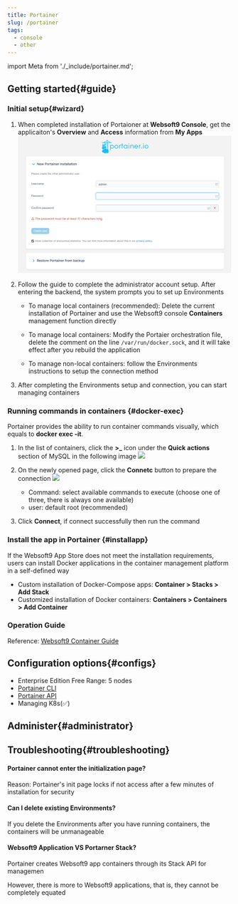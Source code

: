 ```yaml
---
title: Portainer
slug: /portainer
tags:
  - console
  - other
---
```


import Meta from './_include/portainer.md';

<Meta name="meta" />

## Getting started{#guide}

### Initial setup{#wizard}

1. When completed installation of Portaioner at **Websoft9 Console**, get the applicaiton's **Overview** and **Access** information from **My Apps**  
   ![](./assets/portainer-register-websoft9.png)

2. Follow the guide to complete the administrator account setup. After entering the backend, the system prompts you to set up Environments

   - To manage local containers (recommended): Delete the current installation of Portainer and use the Websoft9 console **Containers** management function directly

   - To manage local containers: Modify the Portaier orchestration file, delete the comment on the line `/var/run/docker.sock`, and it will take effect after you rebuild the application

   - To manage non-local containers: follow the Environments instructions to setup the connection method

3. After completing the Environments setup and connection, you can start managing containers

### Running commands in containers {#docker-exec}

Portainer provides the ability to run container commands visually, which equals to **docker exec -it**.

1. In the list of containers, click the **>_** icon under the **Quick actions** section of MySQL in the following image
    ![](http://libs.websoft9.com/Websoft9/DocsPicture/zh/potainer/portainer-containerlist-websoft9.png)

2. On the newly opened page, click the **Connetc** button to prepare the connection
    ![](http://libs-websoft9-com.oss-cn-qingdao.aliyuncs.com/Websoft9/DocsPicture/zh/potainer/portainer-createdatabase-websoft9.png)

    - Command: select available commands to execute (choose one of three, there is always one available)
    - user: default root (recommended)

3. Click **Connect**, if connect successfully then run the command

### Install the app in Portainer {#installapp}

If the Websoft9 App Store does not meet the installation requirements, users can install Docker applications in the container management platform in a self-defined way

- Custom installation of Docker-Compose apps: **Container > Stacks > Add Stack**
- Customized installation of Docker containers: **Containers > Containers > Add Container**

### Operation Guide

Reference: [Websoft9 Container Guide](./function/container)

## Configuration options{#configs}

- Enterprise Edition Free Range: 5 nodes
- [Portainer CLI](https://docs.portainer.io/advanced/cli)
- [Portainer API](https://docs.portainer.io/api/access)
- Managing K8s(✅)

## Administer{#administrator}

## Troubleshooting{#troubleshooting}

#### Portainer cannot enter the initialization page?

Reason: Portainer's init page locks if not access after a few minutes of installation for security

#### Can I delete existing Environments?

If you delete the Environments after you have running containers, the containers will be unmanageable

#### Websoft9 Application VS Portarner Stack?

Portainer creates Websoft9 app containers through its Stack API for managemen

However, there is more to Websoft9 applications, that is, they cannot be completely equated
